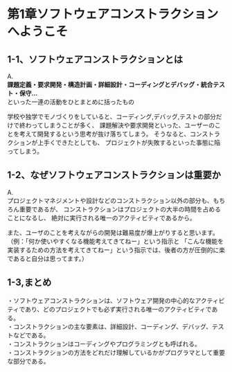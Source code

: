 # 第1章ソフトウェアコンストラクションへようこそ

## 1-1、ソフトウェアコンストラクションとは

A.<br>
**課題定義・要求開発・構造計画・詳細設計・コーディングとデバッグ・統合テスト・保守...**<br>
といった一連の活動をひとまとめに括ったもの<br>

学校や独学でモノづくりをしていると、コーディング,デバッグ,テストの部分だけで終わってしまうことが多く、
課題解決や要求開発といった、ユーザーのことを考えて開発するという思考が抜け落ちてしまう。
そうなると、コンストラクションが上手くできたとしても、
プロジェクトが失敗するといった事態に陥ってしまう。

## 1-2、なぜソフトウェアコンストラクションは重要か

A.<br>
プロジェクトマネジメントや設計などのコンストラクション以外の部分も、もちろん重要であるが、
コンストラクションはプロジェクトの大半の時間を占めることになるし、
絶対に実行される唯一のアクティビティであるから。

また、ユーザのことを考えながらの開発は難易度が爆上がりすると思います。
<br>（例：「何か使いやすくなる機能考えてきてねー」という指示と
「こんな機能を実装するための方法を考えてきてねー」という指示では、後者の方が圧倒的に楽であると自分は思ってます。）

## 1-3,まとめ

・ソフトウェアコンストラクションは、ソフトウェア開発の中心的なアクティビティであり、どのプロジェクトでも必ず実行される唯一のアクティビティである。
<br>・コンストラクションの主な要素は、詳細設計、コーディング、デバッグ、テストなどである。
<br>・コンストラクションはコーディングやプログラミングとも呼ばれる。
<br>・コンストラクションの方法をどれだけ理解しているかがプログラマとして重要な部分である。







